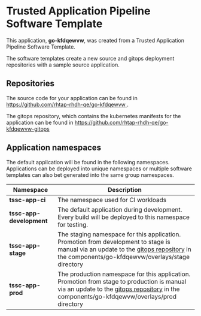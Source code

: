 # Trusted Application Pipeline Software Template

This application, **go-kfdqewvw**, was created from a Trusted Application Pipeline Software Template.

The software templates create a new source and gitops deployment repositories with a sample source application. 

## Repositories

The source code for your application can be found in [https://github.com/rhtap-rhdh-qe/go-kfdqewvw ](https://github.com/rhtap-rhdh-qe/go-kfdqewvw ).
 
The gitops repository, which contains the kubernetes manifests for the application can be found in 
[https://github.com/rhtap-rhdh-qe/go-kfdqewvw-gitops ](https://github.com/rhtap-rhdh-qe/go-kfdqewvw-gitops ) 

## Application namespaces 

The default application will be found in the following namespaces. Applications can be deployed into unique namespaces or multiple software templates can also bet generated into the same group namespaces.  

|  Namespace   |  Description   |  
| -------- | -------- |
| **tssc-app-ci** | The namespace used for CI workloads |
| **tssc-app-development** | The default application during development. Every build will be deployed to this namespace for testing. |
| **tssc-app-stage** | The staging namespace for this application. Promotion from development to stage is manual via an update to the [gitops repository](https://github.com/rhtap-rhdh-qe/go-kfdqewvw-gitops ) in the components/go-kfdqewvw/overlays/stage directory |
| **tssc-app-prod** | The production namespace for this application. Promotion from stage to production is manual via an update to the [gitops repository](https://github.com/rhtap-rhdh-qe/go-kfdqewvw-gitops ) in the components/go-kfdqewvw/overlays/prod directory |